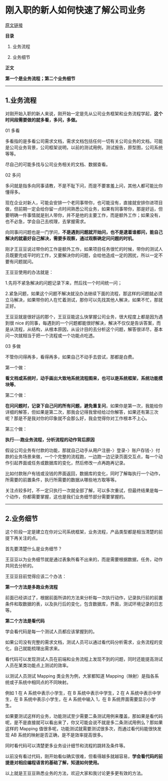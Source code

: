 # 刚入职的新人如何快速了解公司业务

[原文链接](https://www.cnblogs.com/thiaoqueen/p/10405600.html)

**目录**

1. 业务流程

2. 业务细节

**正文**

**第一个是业务流程；第二个业务细节**

---

## **1.业务流程**

对刚开始入职的新人来说，刚开始一定是先从公司业务框架和业务流程学起，**这个时间段需要做的就多看，多问，多做。**

01 多看

多看指的是多看公司需求文档，需求文档包括任何一切有关公司业务的文档，可能是公司业务背景，公司框架说明，以前的测试用例，测试报告，原型图，公司系统等等。

尽自己的可能多找与公司业务相关的文档、数据查看。

02 多问

多问就是指多向同事请教，不是不耻下问，而是不要害羞上问，其他人都可能比你懂得多。

现在企业对新人，可能会安排一个老同事带你，也可能没有，直接就安排你进项目做，但前期一定会给你留一点时间熟悉公司业务，如果有同事带你，那是好运，但要明确一件事情就是别人带你，并不是他的主要工作，而是额外工作；如果没有，也不必急，学会自己去梳理，去掌握需求。

向同事问问题也是一门学问，**不是遇到问题就开始问，也不是逮着谁都问，能自己解决的就最好自己解决，需要多观察，通过观察确定问问题的时机**。

刚才王豆豆说过带你的工作是额外工作，如果项目任务很忙的时候，带你的测试人员既要完成平时的工作，又要解决你的问题，会给他造成一定的困扰，所以一定不要有问题就问。

王豆豆使用的办法就是：

1.先将不紧急解决的问题记录下来，然后找一个时间统一问；

2.紧急问题，如果这个问题不解决就没办法继续下面的流程，那这样的问题就必须立马解决，如果带你的人在忙着测试，那你可以先找其他人解决，如果不忙，那就正好。

王豆豆就是很好运的那个，王豆豆能这么快掌握公司业务，很大程度上都是因为遇到很 nice 的同事，每遇到的一个问题都能很好解决，解决不仅仅是告诉答案，而是从流程，从结构，从根本原因，从设计目的去分析这个问题，解答很详尽，基本问一次就相当于把一个流程或一个功能点吃透。

03 多做

不管你问得再多，看得再多，如果自己不动手去尝试，那都是白费。

第一个做：

**看文档或系统时，动手画出大致地系统流程图来，也可以是系统框架，系统功能模块等**。

第二个做：

**在问问题时，记录下自己问的所有问题，避免重复问**，如果你是第一次，我能给你详细的解答，但如果是第二次，那我会记得我曾经给过你解答，如果还有第三次呢？那是不是我对你的印象就不会那么好，我会觉得你对工作根本不上心。

第三个做：

**执行---跑业务流程，分析流程的动作背后原因**

假设公司业务有付款的功能，那就自己动手从用户注册-〉登录-〉账户存钱-〉付款的业务场景来做，一个个完整的流程跑，一边跑一边记录页面交互点，每一个动作引起界面或任务或数据库的变化，然后修改一点再跑再记录。

比如付款账户有钱或没钱的界面返回，数据库的变化，同时了解每执行一个动作，所需要的前置条件，执行所需要的数据从哪些地方取等等。

关注点较多时，不一定只执行一次就全部了解，可以多次重试，但最终结果是每一个动作，你都需要掌握，这也是我们业务细节部分需要掌握的。

---

## **2.业务细节**

这个阶段一定是建立在你对公司系统框架，业务流程，产品类型都是相当清楚的前提下再关注的点。

首先要清楚什么是业务细节？

王豆豆以为业务细节就是通过表象所看不出来的，而是需要根据数据，任务，动作共同去分析的。

王豆豆目前觉得应该二个办法：

**第一个方法是多跑业务流程**

前面已经讲过了，根据前面所讲的方法来分析每一次执行动作，记录执行前的前置条件和取数据的表，以及执行后的变化，包含数据库，界面，测试环境记录的日志等。

**第二个方法是看代码**

学会看代码是每一个测试人员都应该掌握到的。

如果公司没有完整的需求文档，测试人员可以通过看代码分析需求，业务流程的变化，自己就能梳理出需求来。

看代码可以发现测试人员在前端和业务流程上发现不到的问题，同时还能提高测试人员在某类功能点上测试的效率。

以测试人员测试 Mapping 类业务为例，大家都知道 Mapping（映射）是指各系统或子系统中相同点的不同映射。

例如 1 在 A 系统中表示小学生，在 B 系统中表示中学生，2 在 A 系统中表示中学生，在 B 系统中表示小学生，在 A 系统中输入 1，在 B 系统界面需要显示小学生。

如果要测试这样的业务，功能测试至少需要二条测试用例来覆盖，那如果是看代码呢，是不是直接就可以看出来了，你又可能会说不就是多二条测试用例么？那如果这样的 Mapping 值很多呢，功能测试就需要测试很多次，而通过看代码能很快发现 AB 系统的映射是否正确，是不是效率提高很多。

同时看代码可以清楚更多业务设计细节和流程的跳转及条件等。

以前没有看过代码，刚开始看似确实很难，但看得越多就越容易，**学会看代码的前提是对相应编程语言的基础了解，知道如何使用。**

以上就是王豆豆熟悉业务的方法，欢迎大家和我讨论更多更有效的方法。
